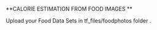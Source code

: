 **CALORIE ESTIMATION FROM FOOD IMAGES **

Upload your Food Data Sets in tf_files/foodphotos folder .
